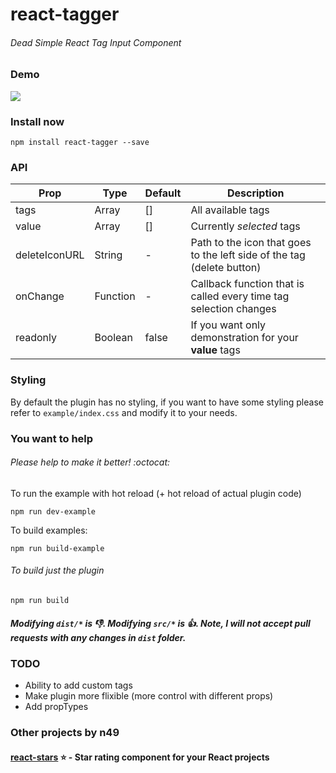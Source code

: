 # react-tagger
###### Dead Simple React Tag Input Component

### Demo
![](http://i.imgur.com/54SO0GR.gif)

### Install now
```
npm install react-tagger --save
```

### API

| Prop          | Type          | Default  | Description
| ------------- | ------------- | -----    | -------------
| tags          | Array         | []       | All available tags
| value         | Array         | []       | Currently *selected* tags
| deleteIconURL | String        | -        | Path to the icon that goes to the left side of the tag (delete button)
| onChange      | Function      | -        | Callback function that is called every time tag selection changes
| readonly      | Boolean       | false    | If you want only demonstration for your **value** tags

### Styling

By default the plugin has no styling, if you want to have some styling please refer to `example/index.css` and modify it to your needs.

### You want to help

###### Please help to make it better! :octocat:

To run the example with hot reload (+ hot reload of actual plugin code)
```
npm run dev-example
```
To build examples:
```
npm run build-example
```
###### To build just the plugin
```
npm run build
```
##### Modifying `dist/*` is :-1:. Modifying `src/*` is :+1:. Note, I will not accept pull requests with any changes in `dist` folder.

### TODO
- Ability to add custom tags
- Make plugin more flixible (more control with different props)
- Add propTypes

### Other projects by n49
#### [react-stars](https://github.com/n49/react-stars) :star: - Star rating component for your React projects
